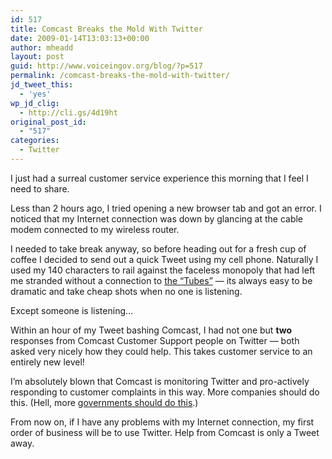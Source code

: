 ```yaml
---
id: 517
title: Comcast Breaks the Mold With Twitter
date: 2009-01-14T13:03:13+00:00
author: mheadd
layout: post
guid: http://www.voiceingov.org/blog/?p=517
permalink: /comcast-breaks-the-mold-with-twitter/
jd_tweet_this:
  - 'yes'
wp_jd_clig:
  - http://cli.gs/4d19ht
original_post_id:
  - "517"
categories:
  - Twitter
---
```

I just had a surreal customer service experience this morning that I feel I need to share.

Less than 2 hours ago, I tried opening a new browser tab and got an error. I noticed that my Internet connection was down by glancing at the cable modem connected to my wireless router.

I needed to take break anyway, so before heading out for a fresh cup of coffee I decided to send out a quick Tweet using my cell phone. Naturally I used my 140 characters to rail against the faceless monopoly that had left me stranded without a connection to <a href="http://www.youtube.com/watch?v=f99PcP0aFNE" target="_blank">the &#8220;Tubes&#8221;</a> &#8212; its always easy to be dramatic and take cheap shots when no one is listening.

Except someone is listening&#8230;

Within an hour of my Tweet bashing Comcast, I had not one but **two** responses from Comcast Customer Support people on Twitter &#8212; both asked very nicely how they could help. This takes customer service to an entirely new level!

I&#8217;m absolutely blown that Comcast is monitoring Twitter and pro-actively responding to customer complaints in this way. More companies should do this. (Hell, more <a href="http://search.twitter.com/search?q=DMV" target="_blank">governments should do this</a>.)

From now on, if I have any problems with my Internet connection, my first order of business will be to use Twitter. Help from Comcast is only a Tweet away.